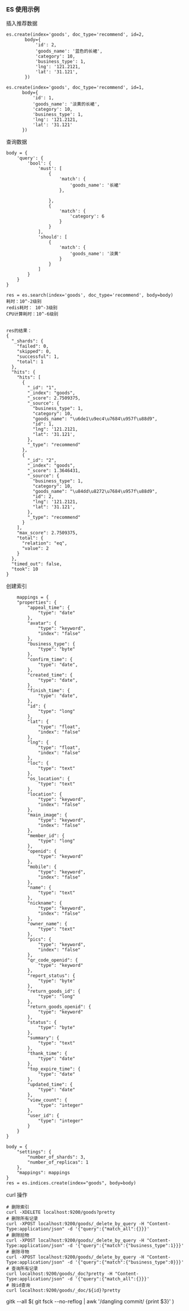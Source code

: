 ### ES 使用示例


插入推荐数据

    es.create(index='goods', doc_type='recommend', id=2,
           body={
               'id': 2,
               'goods_name': '蓝色的长裙',
               'category': 10,
               'business_type': 1,
               'lng': '121.2121,
               'lat': '31.121',
           })
               
    es.create(index='goods', doc_type='recommend', id=1,
          body={
              'id': 1,
              'goods_name': '淡黄的长裙',
              'category': 10,
              'business_type': 1,
              'lng': '121.2121,
              'lat': '31.121'
          })
               
查询数据

    body = {
        'query': {
            'bool': {
                'must': [
                    {
                        'match': {
                            'goods_name': '长裙'
                        },

                    },
                    {
                        'match': {
                            'category': 6
                        }
                    }
                ],
                'should': [
                    {
                        'match': {
                            'goods_name': '淡黄'
                        }
                    }
                ]
            }
        }
    }
    
    res = es.search(index='goods', doc_type='recommend', body=body)
    耗时：10^-2级别
    redis耗时： 10^-3级别
    CPU计算耗时：10^-6级别
    
    
    res的结果：
    {
      "_shards": {
        "failed": 0, 
        "skipped": 0, 
        "successful": 1, 
        "total": 1
      }, 
      "hits": {
        "hits": [
          {
            "_id": "1", 
            "_index": "goods", 
            "_score": 2.7509375, 
            "_source": {
              "business_type": 1, 
              "category": 10, 
              "goods_name": "\u6de1\u9ec4\u7684\u957f\u88d9", 
              "id": 1, 
              "lng": '121.2121,
              "lat": '31.121',
            }, 
            "_type": "recommend"
          }, 
          {
            "_id": "2", 
            "_index": "goods", 
            "_score": 1.3646431, 
            "_source": {
              "business_type": 1, 
              "category": 10, 
              "goods_name": "\u84dd\u8272\u7684\u957f\u88d9", 
              "id": 2, 
              "lng": '121.2121,
              "lat": '31.121',
            }, 
            "_type": "recommend"
          }
        ], 
        "max_score": 2.7509375, 
        "total": {
          "relation": "eq", 
          "value": 2
        }
      }, 
      "timed_out": false, 
      "took": 10
    }
    
    
创建索引

        mappings = {
        "properties": {
            "appeal_time": {
                "type": "date"
            },
            "avatar": {
                "type": "keyword",
                "index": "false"
            },
            "business_type": {
                "type": "byte"
            },
            "confirm_time": {
                "type": "date",
            },
            "created_time": {
                "type": "date",
            },
            "finish_time": {
                "type": "date",
            },
            "id": {
                "type": "long"
            },
            "lat": {
                "type": "float",
                "index": "false"
            },
            "lng": {
                "type": "float",
                "index": "false"
            },
            "loc": {
                "type": "text"
            },
            "os_location": {
                "type": "text"
            },
            "location": {
                "type": "keyword",
                "index": "false"
            },
            "main_image": {
                "type": "keyword",
                "index": "false"
            },
            "member_id": {
                "type": "long"
            },
            "openid": {
                "type": "keyword"
            },
            "mobile": {
                "type": "keyword",
                "index": "false"
            },
            "name": {
                "type": "text"
            },
            "nickname": {
                "type": "keyword",
                "index": "false"
            },
            "owner_name": {
                "type": "text"
            },
            "pics": {
                "type": "keyword",
                "index": "false"
            },
            "qr_code_openid": {
                "type": "keyword"
            },
            "report_status": {
                "type": "byte"
            },
            "return_goods_id": {
                "type": "long"
            },
            "return_goods_openid": {
                "type": "keyword"
            },
            "status": {
                "type": "byte"
            },
            "summary": {
                "type": "text"
            },
            "thank_time": {
                "type": "date"
            },
            "top_expire_time": {
                "type": "date"
            },
            "updated_time": {
                "type": "date"
            },
            "view_count": {
                "type": "integer"
            },
            "user_id": {
                "type": "integer"
            }
        }
    }

    body = {
        "settings": {
            "number_of_shards": 3,
            "number_of_replicas": 1
        },
        "mappings": mappings
    }
    res = es.indices.create(index="goods", body=body)

curl 操作
    
    # 删除索引
    curl -XDELETE localhost:9200/goods?pretty
    # 删除所有记录
    curl -XPOST localhost:9200/goods/_delete_by_query -H "Content-Type:application/json" -d '{"query":{"match_all":{}}}'
    # 删除拾物   
    curl -XPOST localhost:9200/goods/_delete_by_query -H "Content-Type:application/json" -d '{"query":{"match":{"business_type":1}}}'
    # 删除寻物
    curl -XPOST localhost:9200/goods/_delete_by_query -H "Content-Type:application/json" -d '{"query":{"match":{"business_type":0}}}'
    # 查询所有记录
    curl localhost:9200/goods/_doc?pretty -H "Content-Type:application/json" -d '{"query":{"match_all":{}}}'
    # 按id查询
    curl localhost:9200/goods/_doc/${id}?pretty
      

gitk --all $( git fsck --no-reflog | awk '/dangling commit/ {print $3}' )
